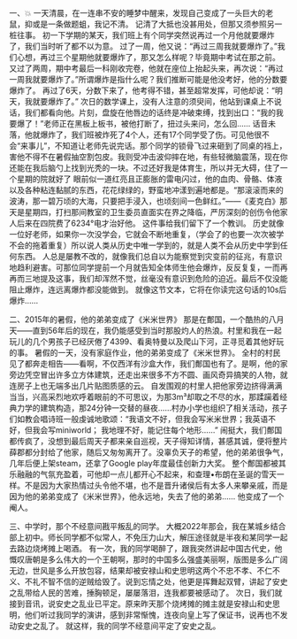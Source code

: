 一、💥
一天清晨，在一连串不安的睡梦中醒来，发现自己变成了一头巨大的老鼠，抑或是一条做题蛆，我记不清。
记清了大抵也没甚用处，但那又须参照另一桩往事。
初一下学期的某天，我们班上有个同学突然说再过一个月他就要爆炸了，我们当时听了都不以为意。
过了一周，他又说：“再过三周我就要爆炸了。”我们心想，再过三个星期他就要爆炸了，那又怎么样呢？毕竟期中考试在那之前。
又过了两周，期中考最后一科刚收完卷，他就在座位上抬起头来，再次说：“再过一周我就要爆炸了。”所谓爆炸是指什么呢？我们推断可能是他没考好，他的分数要爆炸了。
再过了6天，分数下来了，他考得不错，甚至超常发挥，可他却说：“明天，我就要爆炸了。”
次日的数学课上，没有人注意的须臾间，他站到课桌上不说话，我们都看向他。片刻，盘旋在他唇边的话终是冲破束缚，找到出口：“我的我要爆了！”老师正在黑板上板书，被他打断了，扭过头来问，怎么回……
话音未落，他就爆炸了，我们班被炸死了4个人，还有17个同学受了伤。可见他很不会“来事儿”，不知道让老师先说完话。那个同学的锁骨飞过来砸到了同桌的裆上，害他不得不在暑假抽空割包皮。我则受冲击波仰摔在地，有些轻微脑震荡，现在你还能在我后脑勺上找到光秃的一块。不过还好我是体育生，所以并无大碍，住了一个星期的院就好了
眼前似一道红亮且正膨胀的雷电闪过，他的血肉、骨骼、体液以及各种粘连黏腻的东西，花花绿绿的，野蛮地冲漾到遍地都是。“那滚滚而来的波涛，那一碧万顷的大海，只要把手浸入，也顷刻间一色鲜红。”——《麦克白》那天是星期四，打扫那间教室的卫生委员直面实在界之降临，严厉深刻的创伤令他家人后来在四院费了6234°电才治好他。
这件事给我们留下了一个教训。
历史就像一位好老师，如果你一次没学会，它就会不断地重复，（学会了的也要一次次被学不会的拖着重复）所以说人类从历史中唯一学到的，就是人类不会从历史中学到任何东西。
人总是屡教不改的，就像我们总自以为能察觉到灾变前的征兆，有意识地趋利避害。可那位同学提前一个月就告知全体师生他会爆炸，反反复复，一而再再而三地提及这事，我们却浑然不觉，丝毫没有意识到危险的迫近。最后不仅没能阻止爆炸，连远离爆炸都没能做到。
就像这节文本，它将在你读完这句话的10s后爆炸……


二、2015年的暑假，他的弟弟变成了《米米世界》
那是在鄪国，一个酷热的八月天——直到56年后的现在，我仍能感受到当时那股灼人的热浪。村里和我在一起玩儿的几个男孩子已经厌倦了4399、看奥特曼以及爬山下河，正寻觅着其他好玩的事。
暑假的一天，没有家庭作业，他的弟弟变成了《米米世界》。
全村的村民见了都奔走相告——看啊，不仅西洋有沙盒大作，我们鄪国也有了。是啊，他的家旁边凭空冒出许多立方体建筑，还走出来很多不方不圆、画风奇异搞笑的人物，就连房子上也无端多出几片贴图质感的云。
自发围观的村里人把他家旁边挤得满满当当，兴高采烈地欢呼着眼前的不可思议，为那3m³却取之不尽的水，那蹂躏着经典力学的建筑构造，那24分钟一交替的昼夜……村办小学也组织了相关活动，孩子们如教会唱诗班一般虔诚地歌颂：“我语文不好，但我会写米米世界；我英语不好，但我会写miniworld； 我地理不好，能记住每个地形……”
闹挺大，我们鄪国都传疯了，没想到最后周天子都来亲自巡视，天子得知详情，甚感其诚，便将整片薛郡都分封给了他家，随后又匆匆离开了。没辜负天子的希望，他的弟弟很争气，几年后便上架steam，还拿了Google play年度最佳创新力大奖。
整个鄪国都被其乐融融的气氛充盈着，可他却一点儿都开心不起来，和查理•布朗在圣诞的雪天一样。不是因为大家热情过头令他不堪，也不是晋升诸侯后有太多人来攀亲戚，而是因为他的弟弟变成了《米米世界》，他永远地，失去了他的弟弟……
他变成了一个阉人。


三、中学时，那个不经意间戡平叛乱的同学。
大概2022年那会，我在某城乡结合部上初中。师长同学都不似常人，不免压力山大，解压途径就是半夜和某同学一起去路边烧烤摊上喝酒。
有一次，我的同学喝醉了，跟我突然讲起中国古代史，他慨叹唐朝是多么伟大的一个王朝啊，那时的中国多么强盛美丽啊，版图是多么广阔无边，世风是多么开放包容，结果却被安禄山和史思明这两个不忠不孝、不仁不义、不礼不智不信的逆贼给毁了。说到忘情之处，他更是挥舞起双臂，讲起了安史之乱带给人民的苦难，捶胸顿足，屡屡落泪，连我都要被感动了。
次日，我们就接到音讯，说安史之乱业已平定。原来昨天那个烧烤摊的摊主就是安禄山和史思明，他们听过我同学的演讲，感到非常惭愧，连夜向皇上写了保证书，说再也不发动安史之乱了。
就这样，我的同学不经意间平定了安史之乱。